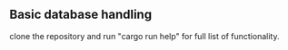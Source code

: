 ## Basic database handling
clone the repository and run "cargo run help" for full list of functionality.